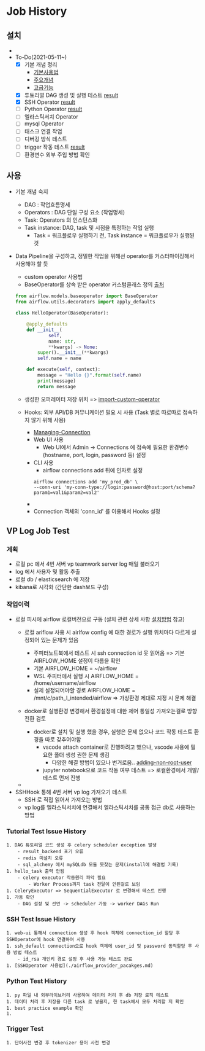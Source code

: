 # Job History
## 설치
- 
- To-Do(2021-05-11~)
    - [x] 기본 개념 정리 
        - [기본사용법](./airflow_usage.md)
        - [주요개념](./airflow_concepts.md)
        - [고급기능]()
    - [x] 튜토리얼 DAG 생성 및 실행 테스트 [result](#tutorial-test-issue-history)
    - [x] SSH Operator [result](#SSH-test-issue-history)
    - [ ] Python Operator [result](#pytho-test-history)
    - [ ] 엘라스틱서치 Operator
    - [ ] mysql Operator
    - [ ] 태스크 연결 작업
    - [ ] 디버깅 방식 테스트
    - [ ] trigger 작동 테스트 [result](#trigger-test)
    - [ ] 환경변수 외부 주입 방법 확인
    
## 사용
- 기본 개념 숙지
    - DAG : 작업흐름명세
    - Operators : DAG 단일 구성 요소 (작업명세)
    - Task: Operators 의 인스턴스화
    - Task instance: DAG, task 및 시점을 특정하는 작업 실행 
        - Task = 워크플로우 실행하기 전, Task instance = 워크플로우가 실행된 것

- Data Pipeline을 구성하고, 정밀한 작업을 위해선 operator를 커스터마이징해서 사용해야 할 듯
    - custom operator 사용법
    - BaseOperator를 상속 받은 operator 커스텀클래스 정의
    [출처](https://airflow.apache.org/docs/apache-airflow/stable/howto/custom-operator.html)
    ```python
    from airflow.models.baseoperator import BaseOperator
    from airflow.utils.decorators import apply_defaults

    class HelloOperator(BaseOperator):

        @apply_defaults
        def __init__(
                self,
                name: str,
                **kwargs) -> None:
            super().__init__(**kwargs)
            self.name = name

        def execute(self, context):
            message = "Hello {}".format(self.name)
            print(message)
            return message
    ```
    
    - 생성한 오퍼레이터 저장 위치 => [import-custom-operator](https://airflow.apache.org/docs/apache-airflow/stable/modules_management.html)

    - Hooks: 외부 API/DB 커뮤니케이션 필요 시 사용 (Task 별로 따로따로 접속하지 않기 위해 사용)
        - [Managing-Connection](https://airflow.apache.org/docs/apache-airflow/stable/howto/connection.html)
        - Web UI 사용
            - Web UI에서 Admin -> Connections 에 접속에 필요한 환경변수(hostname, port, login, password 등) 설정
        - CLI 사용
            - airflow connections add 뒤에 인자로 설정
            ```shell
            airflow connections add 'my_prod_db' \ 
            --conn-uri 'my-conn-type://login:password@host:port/schema?param1=val1&param2=val2'
            ```
        - 
        - Connection 객체의 'conn_id' 를 이용해서 Hooks 설정
## VP Log Job Test
### 계획
- 로컬 pc 에서 4번 서버 vp teamwork server log 매일 불러오기
- log 에서 사용자 및 활동 추출
- 로컬 db / elasticsearch 에 저장
- kibana로 시각화 (간단한 dash보드 구성)

### 작업이력
- 로컬 피시에 airflow 로컬버전으로 구동 (설치 관련 상세 사항 [설치방법](./airflow_install.md) 참고)
    - 로컬 ariflow 사용 시 airlfow config 에 대한 경로가 실행 위치마다 다르게 설정되어 있는 문제가 있음
        - 주피터노트북에서 테스트 시 ssh connection id 못 읽어옴 => 기본 AIRFLOW_HOME 설정이 다름을 확인
        - 기본 AIRFLOW_HOME = ~/airflow
        - WSL 주피터에서 실행 시  AIRFLOW_HOME = /home/username/airflow
        - 실제 설정되어야할 경로  AIRFLOW_HOME = /mnt/c/path_I_intended/airflow
        => 가상환경 제대로 지정 시 문제 해결

    - docker로 실행환경 변경해서 환경설정에 대한 제어 통일성 가져오는걸로 방향 전환 검토
        - docker로 설치 및 실행 했을 경우, 실행은 문제 없으나 코드 작동 테스트 환경을 따로 갖추어야함
           - vscode attach container로 진행하려고 했으나, vscode 사용에 필요한 폴더 생성 권한 문제 생김
                - 다양한 해결 방법이 있으나 번거로움.. [adding-non-root-user](https://code.visualstudio.com/docs/remote/containers-advanced#_adding-a-nonroot-user-to-your-dev-container)
            - jupyter notebook으로 코드 작동 여부 테스트
            => 로컬환경에서 개발/테스트 먼저 진행
    - 
- SSHHook 통해 4번 서버 vp log 가져오기 테스트 
    - SSH 로 직접 읽어서 가져오는 방법 
    - vp log를 엘라스틱서치에 연결해서 엘라스틱서치를 공통 접근 db로 사용하는 방법


### Tutorial Test Issue History
    1. DAG 튜토리얼 코드 생성 후 celery scheduler exception 발생
        - result_backend 표기 오류
        - redis 미설치 오류
        - sql_alchemy 에서 mySQLdb 모듈 못찾는 문제(install에 해결법 기록)
    1. hello_task 출력 안됨
        - celery executor 작동원리 파악 필요
            - Worker Process까지 task 전달이 안된걸로 보임
    1. CeleryExecutor => SequentialExecutor 로 변경해서 테스트 진행
    1. 가동 확인
        - DAG 설정 및 선언 -> scheduler 가동 -> worker DAGs Run

### SSH Test Issue History
    1. web-ui 통해서 connection 생성 후 hook 객체에 connection_id 할당 후 SSHOperator에 hook 연결하여 사용
    1. ssh_default connection으로 hook 객체에 user_id 및 password 동적할당 후 사용 방법 테스트
        - id_rsa 개인키 경로 설정 후 사용 가능 테스트 완료
    1. [SSHOperator 사용법](./airflow_provider_pacakges.md)

### Python Test History
    1. py 파일 내 외부라이브러리 사용하여 데이터 처리 후 db 저장 로직 테스트
    1. 데이터 처리 후 저장을 다른 task 로 넣을지, 한 task에서 모두 처리할 지 확인
    1. best practice example 확인
    1. 

### Trigger Test
    1. 단어사전 변경 후 tokenizer 용어 사전 변경